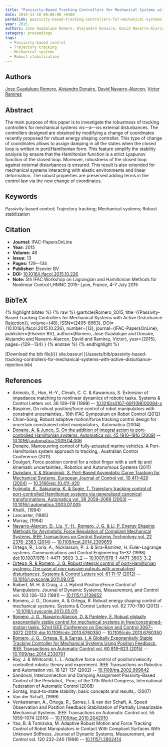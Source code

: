 ```yaml
---
title: "Passivity-Based Tracking Controllers for Mechanical Systems with Active Disturbance Rejection"
date: 2015-11-10 00:00:00 +0100
permalink: passivity-based-tracking-controllers-for-mechanical-systems-with-active-disturbance-rejection
year: 2015
authors: Jose Guadalupe Romero, Alejandro Donaire, David Navarro-Alarcon, Victor Ramirez
category: proceedings
tags:
  - Passivity-based control
  - Trajectory tracking
  - Mechanical systems
  - Robust stabilization
---
```

 
## Authors
[Jose Guadalupe Romero](authors/jose-guadalupe-romero), [Alejandro Donaire](authors/alejandro-donaire), [David Navarro-Alarcon](authors/david-navarro-alarcon), [Victor Ramirez](authors/victor-ramirez)
 
## Abstract
The main purpose of this paper is to investigate the robustness of tracking controllers for mechanical systems vis—à—vis external disturbances. The controllers designed are obtained by modifying a change of coordinates recently proposed for robust energy shaping controller. This type of change of coordinates allows to assign damping in all the states when the closed loop is written in port{Hamiltonian form. This feature simplify the stability analysis by ensure that the Hamiltonian function is a strict Lyapunov function of the closed loop. Moreover, robustness of the closed loop against external disturbances is ensured. This result is also extended for mechanical systems interacting with elastic environments and linear deformation. The robust properties are preserved adding terms in the control law via the new change of coordinates.
 
## Keywords
Passivity-based control; Trajectory tracking; Mechanical systems; Robust stabilization
 
## Citation
- **Journal:** IFAC-PapersOnLine
- **Year:** 2015
- **Volume:** 48
- **Issue:** 13
- **Pages:** 129--134
- **Publisher:** Elsevier BV
- **DOI:** [10.1016/j.ifacol.2015.10.226](https://doi.org/10.1016/j.ifacol.2015.10.226)
- **Note:** 5th IFAC Workshop on Lagrangian and Hamiltonian Methods for Nonlinear Control LHMNC 2015- Lyon, France, 4–7 July 2015
 
## BibTeX
{% highlight bibtex %}
{% raw %}
@article{Romero_2015,
  title={{Passivity-Based Tracking Controllers for Mechanical Systems with Active Disturbance Rejection}},
  volume={48},
  ISSN={2405-8963},
  DOI={10.1016/j.ifacol.2015.10.226},
  number={13},
  journal={IFAC-PapersOnLine},
  publisher={Elsevier BV},
  author={Romero, Jose Guadalupe and Donaire, Alejandro and Navarro-Alarcon, David and Ramirez, Victor},
  year={2015},
  pages={129--134}
}
{% endraw %}
{% endhighlight %}
 
[Download the bib file]({{ site.baseurl }}/assets/bib/passivity-based-tracking-controllers-for-mechanical-systems-with-active-disturbance-rejection.bib)
 
## References
- Arimoto, S., Han, H.-Y., Cheah, C. C. & Kawamura, S. Extension of impedance matching to nonlinear dynamics of robotic tasks. Systems &amp; Control Letters vol. 36 109–119 (1999) -- [10.1016/s0167-6911(98)00084-x](https://doi.org/10.1016/s0167-6911(98)00084-x)
- Baspiner, On robust position/force control of robot manipulators with constraint uncertainties,. 10th IFAC Symposium on Robot Control (2012)
- Chian-Song, Robust adaptive motion/force tracking control design for uncertain constrained robot manipulators,. Automatica (2004)
- [Donaire, A. & Junco, S. On the addition of integral action to port-controlled Hamiltonian systems. Automatica vol. 45 1910–1916 (2009)](on-the-addition-of-integral-action-to-port-controlled-hamiltonian-systems) -- [10.1016/j.automatica.2009.04.006](https://doi.org/10.1016/j.automatica.2009.04.006)
- Donaire, Manoeuvring control of fully-actuated marine vehicles. A Port-Hamiltonian system approach to tracking,. Australian Control Conference (2011)
- Doulgeri, Force position control for a robot finger with a soft tip and kinematic uncertainties,. Robotics and Autonomous Systems (2011)
- [Duindam, V. & Stramigioli, S. Port-Based Asymptotic Curve Tracking for Mechanical Systems. European Journal of Control vol. 10 411–420 (2004)](port-based-asymptotic-curve-tracking-for-mechanical-systems) -- [10.3166/ejc.10.411-420](https://doi.org/10.3166/ejc.10.411-420)
- [Fujimoto, K., Sakurama, K. & Sugie, T. Trajectory tracking control of port-controlled Hamiltonian systems via generalized canonical transformations. Automatica vol. 39 2059–2069 (2003)](trajectory-tracking-control-of-port-controlled-hamiltonian-systems-via-generalized-canonical-transformations) -- [10.1016/j.automatica.2003.07.005](https://doi.org/10.1016/j.automatica.2003.07.005)
- Khalil., (1994)
- Lancaster, (1985)
- Murray, (1994)
- [Navarro-Alarcon, D., Liu, Y.-H., Romero, J. G. & Li, P. Energy Shaping Methods for Asymptotic Force Regulation of Compliant Mechanical Systems. IEEE Transactions on Control Systems Technology vol. 22 2376–2383 (2014)](energy-shaping-methods-for-asymptotic-force-regulation-of-compliant-mechanical-systems) -- [10.1109/tcst.2014.2309659](https://doi.org/10.1109/tcst.2014.2309659)
- Ortega, R., Loría, A., Nicklasson, P. J. & Sira-Ramírez, H. Euler-Lagrange systems. Communications and Control Engineering 15–37 (1998) doi:10.1007/978-1-4471-3603-3_2 -- [10.1007/978-1-4471-3603-3_2](https://doi.org/10.1007/978-1-4471-3603-3_2)
- [Ortega, R. & Romero, J. G. Robust integral control of port-Hamiltonian systems: The case of non-passive outputs with unmatched disturbances. Systems &amp; Control Letters vol. 61 11–17 (2012)](robust-integral-control-of-port-hamiltonian-systems-the-case-of-non-passive-outputs-with-unmatched-disturbances) -- [10.1016/j.sysconle.2011.09.015](https://doi.org/10.1016/j.sysconle.2011.09.015)
- Raibert, M. H. & Craig, J. J. Hybrid Position/Force Control of Manipulators. Journal of Dynamic Systems, Measurement, and Control vol. 103 126–133 (1981) -- [10.1115/1.3139652](https://doi.org/10.1115/1.3139652)
- Romero, J. G., Donaire, A. & Ortega, R. Robust energy shaping control of mechanical systems. Systems &amp; Control Letters vol. 62 770–780 (2013) -- [10.1016/j.sysconle.2013.05.011](https://doi.org/10.1016/j.sysconle.2013.05.011)
- [Romero, J. G., Navarro-Alarcon, D. & Panteley, E. Robust globally exponentially stable control for mechanical systems in free/constrained-motion tasks. 52nd IEEE Conference on Decision and Control 3067–3072 (2013) doi:10.1109/cdc.2013.6760350](robust-globally-exponentially-stable-control-for-mechanical-systems-in-free-constrained-motion-tasks) -- [10.1109/cdc.2013.6760350](https://doi.org/10.1109/cdc.2013.6760350)
- [Romero, J. G., Ortega, R. & Sarras, I. A Globally Exponentially Stable Tracking Controller for Mechanical Systems Using Position Feedback. IEEE Transactions on Automatic Control vol. 60 818–823 (2015)](a-globally-exponentially-stable-tracking-controller-for-mechanical-systems-using-position-feedback) -- [10.1109/tac.2014.2330701](https://doi.org/10.1109/tac.2014.2330701)
- Roy, J. & Whitcomb, L. L. Adaptive force control of position/velocity controlled robots: theory and experiment. IEEE Transactions on Robotics and Automation vol. 18 121–137 (2002) -- [10.1109/tra.2002.999642](https://doi.org/10.1109/tra.2002.999642)
- Sandoval, Interconnection and Damping Assignment Passivity-Based Control of the Pendubot,. Proc; of the 17th World Congress, International Federation of Automatic Control (2008)
- Sontag, Input-to-state stability: basic concepts and results,. (2007)
- Van der Schaft, (1999)
- Venkatraman, A., Ortega, R., Sarras, I. & van der Schaft, A. Speed Observation and Position Feedback Stabilization of Partially Linearizable Mechanical Systems. IEEE Transactions on Automatic Control vol. 55 1059–1074 (2010) -- [10.1109/tac.2010.2042010](https://doi.org/10.1109/tac.2010.2042010)
- Yao, B. & Tomizuka, M. Adaptive Robust Motion and Force Tracking Control of Robot Manipulators in Contact With Compliant Surfaces With Unknown Stiffness. Journal of Dynamic Systems, Measurement, and Control vol. 120 232–240 (1998) -- [10.1115/1.2802414](https://doi.org/10.1115/1.2802414)

